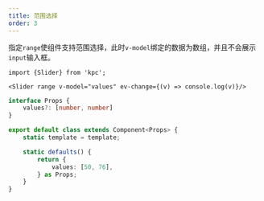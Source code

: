 ```yaml
---
title: 范围选择
order: 3
---
```


指定`range`使组件支持范围选择，此时`v-model`绑定的数据为数组，并且不会展示`input`输入框。

```vdt
import {Slider} from 'kpc';

<Slider range v-model="values" ev-change={(v) => console.log(v)}/>
```

```ts
interface Props {
    values?: [number, number]
}

export default class extends Component<Props> {
    static template = template;

    static defaults() {
        return {
            values: [50, 76],
        } as Props;
    }
}
```
